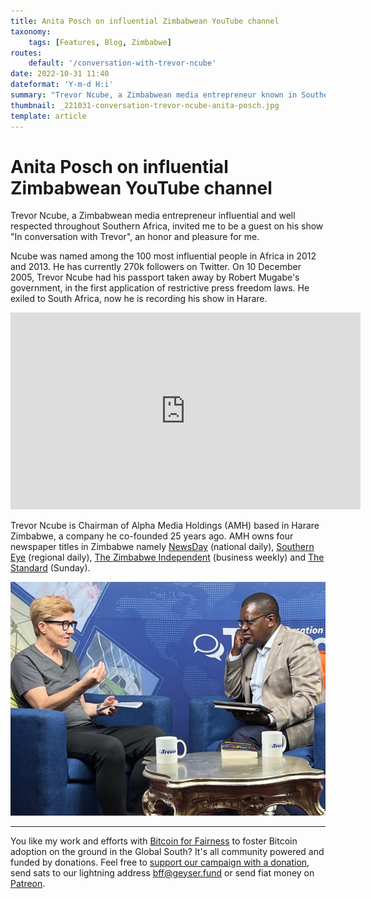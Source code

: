 ```yaml
---
title: Anita Posch on influential Zimbabwean YouTube channel
taxonomy:
    tags: [Features, Blog, Zimbabwe]
routes:
    default: '/conversation-with-trevor-ncube'
date: 2022-10-31 11:40
dateformat: 'Y-m-d H:i'
summary: "Trevor Ncube, a Zimbabwean media entrepreneur known in Southern Africa, invited me to be a guest on his show \"In Conversation with Trevor\" to discuss Bitcoin."
thumbnail: _221031-conversation-trevor-ncube-anita-posch.jpg
template: article
---
```


# Anita Posch on influential Zimbabwean YouTube channel

Trevor Ncube, a Zimbabwean media entrepreneur influential and well respected throughout Southern Africa, invited me to be a guest on his show "In conversation with Trevor", an honor and pleasure for me.

Ncube was named among the 100 most influential people in Africa in 2012 and 2013. He has currently 270k followers on Twitter. On 10 December 2005, Trevor Ncube had his passport taken away by Robert Mugabe's government, in the first application of restrictive press freedom laws. He exiled to South Africa, now he is recording his show in Harare.

<iframe width="560" height="315" src="https://www.youtube.com/embed/Isrhajmf9cc" title="YouTube video player" frameborder="0" allow="accelerometer; autoplay; clipboard-write; encrypted-media; gyroscope; picture-in-picture" allowfullscreen></iframe>

Trevor Ncube is Chairman of Alpha Media Holdings (AMH) based in Harare Zimbabwe, a company he co-founded 25 years ago. AMH owns four newspaper titles in Zimbabwe namely [NewsDay](https://www.newsday.co.zw/) (national daily), [Southern Eye](https://www.southerneye.co.zw/) (regional daily), [The Zimbabwe Independent](http://theindependent.co.zw/) (business weekly) and [The Standard](https://thestandard.newsday.co.zw/) (Sunday).

![](_221031-conversation-trevor-ncube-anita-posch.jpg)

---
You like my work and efforts with [Bitcoin for Fairness](https://bffbtc.org) to foster Bitcoin adoption on the ground in the Global South? It's all community powered and funded by donations. Feel free to [support our campaign with a donation](https://anita.link/geyser), send sats to our lightning address bff@geyser.fund or send fiat money on [Patreon](https://patreon.com/anitaposch).